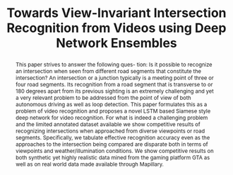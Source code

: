 ---
layout: project-page-new
title: "Towards View-Invariant Intersection Recognition from Videos using Deep Network Ensembles"
authors:
  - name: Abhijeet Kumar*
    sup: 1
  - name: Gunshi Gupta*
    sup: 2
  - name: Avinash Sharma
    sup: 1
  - name: K. Madhava Krishna
    sup: 2
affiliations:
  - name: CVIT, IIIT Hyderabad
    link: http://cvit.iiit.ac.in/
    sup: 1
  - name: RRC, IIIT Hyderabad 
    link: https://robotics.iiit.ac.in
    sup: 2
permalink: publications/2018/Kumar_Towards-View-Invariant
abstract: "This paper strives to answer the following ques- tion: Is it possible to recognize an intersection when seen from different road segments that constitute the intersection? An intersection or a junction typically is a meeting point of three or four road segments. Its recognition from a road segment that is transverse to or 180 degrees apart from its previous sighting is an extremely challenging and yet a very relevant problem to be addressed from the point of view of both autonomous driving as well as loop detection. This paper formulates this as a problem of video recognition and proposes a novel LSTM based Siamese style deep network for video recognition. For what is indeed a challenging problem and the limited annotated dataset available we show competitive results of recognizing intersections when approached from diverse viewpoints or road segments. Specifically, we tabulate effective recognition accuracy even as the approaches to the intersection being compared are disparate both in terms of viewpoints and weather/illumination conditions. We show competitive results on both synthetic yet highly realistic data mined from the gaming platform GTA as well as on real world data made available through Mapillary."
paper: https://robotics.iiit.ac.in/uploads/Main/Publications/resources/Gunshi_et_al_iros18/paper.pdf
iframe: https://www.youtube.com/embed/D3JigFUfZmA

---